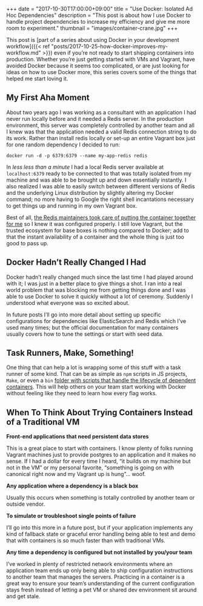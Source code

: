 +++
date = "2017-10-30T17:00:00+09:00"
title = "Use Docker: Isolated Ad Hoc Dependencies"
description = "This post is about how I use Docker to handle project dependencies to increase my efficiency and give me more room to experiment."
thumbnail = "images/container-crane.jpg"
+++

This post is [part of a series about using Docker in your development workflow]({{< ref "posts/2017-10-25-how-docker-improves-my-workflow.md" >}}) even if you’re not ready to start shipping containers into production. Whether you’re just getting started with VMs and Vagrant, have avoided Docker because it seems too complicated, or are just looking for ideas on how to use Docker more, this series covers some of the things that helped me start loving it.

## My First Aha Moment
About two years ago I was working as a consultant with an application I had never run locally before and it needed a 
Redis server. In the production environment, this server was completely controlled by another team and all I knew was 
that the application needed a valid Redis connection string to do its work. Rather than install redis locally or set-up 
an entire Vagrant box just for one random dependency I decided to run:

```
docker run -d -p 6379:6379 --name my-app-redis redis
```
In *less less than a minute* I had a local Redis server available at `localhost:6379` ready to be connected to that was 
totally isolated from my machine and was able to be brought up and down essentially instantly. I also realized I was able 
to easily switch between different versions of Redis and the underlying Linux distribution by slightly altering my Docker 
command; no more having to Google the right shell incantations necessary to get things up and running in my own Vagrant 
box. 

Best of all, [the Redis maintainers took care of putting the container together for me](https://hub.docker.com/_/redis/) so I knew it was configured 
properly. I still love Vagrant, but the trusted ecosystem for base boxes is nothing compared to Docker; add to that the 
instant availability of a container and the whole thing is just too good to pass up.

## Docker Hadn’t Really Changed I Had
Docker hadn’t really changed much since the last time I had played around with it; I was just in a better place to give 
things a shot. I ran into a real world problem that was blocking me from getting things done and I was able to use Docker 
to solve it quickly without a lot of ceremony. Suddenly I understood what everyone was so excited about. 

In future posts I’ll go into more detail about setting up specific configurations for dependencies like ElasticSearch and 
Redis which I’ve used many times; but the official documentation for many containers usually covers how to tune the 
settings or start with seed data.

## Task Runners, Make, Something!
One thing that can help a lot is wrapping some of this stuff with a task runner of some kind. That can be as simple as 
`npm` scripts in JS projects, `Make`, or even a `bin` [folder with scripts that handle the lifecycle of dependent containers](https://github.com/MattSurabian/mass-keno-tracker-api/tree/master/tasks). 
This will help others on your team start working with Docker without feeling like they need to learn how every flag works.

## When To Think About Trying Containers Instead of a Traditional VM

**Front-end applications that need persistent data stores**
 
This is a great place to start with containers. I know plenty of folks running Vagrant machines just to provide postgres to an application and it makes no sense. If I had a dollar for every time I heard, “it builds on my machine but not in the VM” or my personal favorite, “something is going on with canonical right now and my Vagrant up is hung”... woof.

**Any application where a dependency is a black box**
 
Usually this occurs when something is totally controlled by another team or outside vendor.

**To simulate or troubleshoot single points of failure**

I’ll go into this more in a future post, but if your application implements any kind of fallback state or graceful error handling being able to test and demo that with containers is so much faster than with traditional VMs.

**Any time a dependency is configured but not installed by you/your team**

I’ve worked in plenty of restricted network environments where an application team ends up only being able to ship configuration instructions to another team that manages the servers. Practicing in a container is a great way to ensure your team’s understanding of the current configuration stays fresh instead of letting a pet VM or shared dev environment sit around and get stale.
